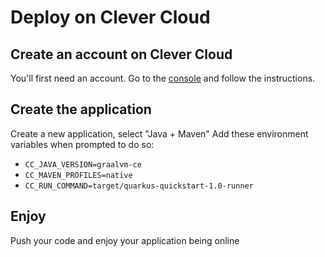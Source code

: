 # Deploy on Clever Cloud

## Create an account on Clever Cloud

You'll first need an account.
Go to the [console](https://console.clever-cloud.com/) and follow the instructions.

## Create the application

Create a new application, select "Java + Maven"
Add these environment variables when prompted to do so:
- `CC_JAVA_VERSION=graalvm-ce`
- `CC_MAVEN_PROFILES=native`
- `CC_RUN_COMMAND=target/quarkus-quickstart-1.0-runner`

## Enjoy

Push your code and enjoy your application being online
